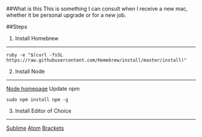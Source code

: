 ##What is this
This is something I can consult when I receive a new mac, whether it be personal upgrade or for a new job.

##Steps
1. Install Homebrew
----
    ruby -e "$(curl -fsSL https://raw.githubusercontent.com/Homebrew/install/master/install)"

2. Install Node
----
[Node homepage](https://nodejs.org/en/)
Update npm

    sudo npm install npm -g

3. Install Editor of Choice
----
[Sublime](http://www.sublimetext.com/3)
[Atom](https://atom.io/)
[Brackets](http://brackets.io/)

